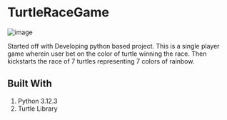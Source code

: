 # TurtleRaceGame
![image](https://github.com/user-attachments/assets/95884aea-49ca-4396-9dee-0ff23071cf5e)

Started off with Developing python based project. This is a single player game wherein user bet on the color of turtle winning the race. 
Then kickstarts the race of 7 turtles representing 7 colors of rainbow.

## Built With
1. Python 3.12.3
2. Turtle Library
